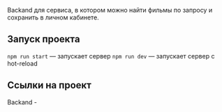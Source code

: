 
Backand для сервиса, в котором можно найти фильмы по запросу и сохранить в личном кабинете.
## Запуск проекта 
`npm run start` — запускает сервер
`npm run dev` — запускает сервер с hot-reload

## Ссылки на проект
Backand - 
